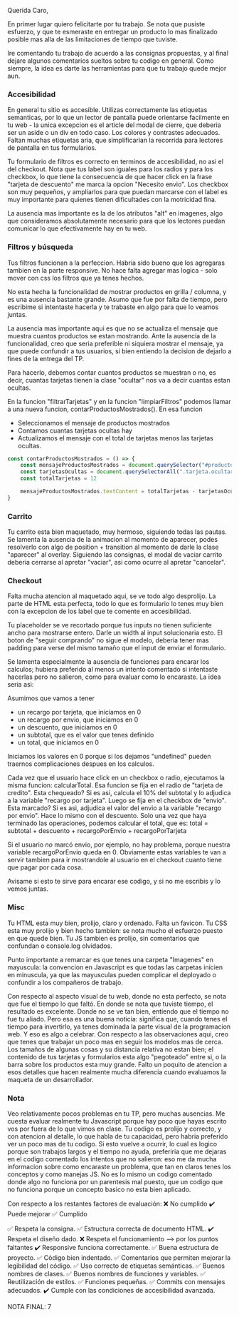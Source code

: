 Querida Caro, 

En primer lugar quiero felicitarte por tu trabajo. Se nota que pusiste esfuerzo, y que te esmeraste en entregar un producto lo mas finalizado posible mas alla de las limitaciones de tiempo que tuviste. 

Ire comentando tu trabajo de acuerdo a las consignas propuestas, y al final dejare algunos comentarios sueltos sobre tu codigo en general. Como siempre, la idea es darte las herramientas para que tu trabajo quede mejor aun. 

### Accesibilidad

En general tu sitio es accesible. Utilizas correctamente las etiquetas semanticas, por lo que un lector de pantalla puede orientarse facilmente en tu web - la unica excepcion es el article del modal de cierre, que deberia ser un aside o un div en todo caso. Los colores y contrastes adecuados. Faltan muchas etiquetas aria, que simplificarian la recorrida para lectores de pantalla en tus formularios. 

Tu formulario de filtros es correcto en terminos de accesibilidad, no asi el del checkout. Nota que tus label son iguales para los radios y para los checkbox, lo que tiene la consecuencia de que hacer click en la frase "tarjeta de descuento" me marca la opcion "Necesito envio". Los checkbox son muy pequeños, y ampliarlos para que puedan marcarse con el label es muy importante para quienes tienen dificultades con la motricidad fina. 

La ausencia mas importante es la de los atributos "alt" en imagenes, algo que consideramos absolutamente necesario para que los lectores puedan comunicar lo que efectivamente hay en tu web. 

### Filtros y búsqueda

Tus filtros funcionan a la perfeccion. Habria sido bueno que los agregaras tambien en la parte responsive. No hace falta agregar mas logica - solo mover con css los filtros que ya tenes hechos. 

No esta hecha la funcionalidad de mostrar productos en grilla / columna, y es una ausencia bastante grande. Asumo que fue por falta de tiempo, pero escribime si intentaste hacerla y te trabaste en algo para que lo veamos juntas. 

La ausencia mas importante aqui es que no se actualiza el mensaje que muestra cuantos productos se estan mostrando. Ante la ausencia de la funcionalidad, creo que seria preferible ni siquiera mostrar el mensaje, ya que puede confundir a tus usuarios, si bien entiendo la decision de dejarlo a fines de la entrega del TP. 

Para hacerlo, debemos contar cuantos productos se muestran o no, es decir, cuantas tarjetas tienen la clase "ocultar" nos va a decir cuantas estan ocultas. 

En la funcion "filtrarTarjetas" y en la funcion "limpiarFiltros" podemos llamar a una nueva funcion, contarProductosMostrados(). En esa funcion
- Seleccionamos el mensaje de productos mostrados
- Contamos cuantas tarjetas ocultas hay
- Actualizamos el mensaje con el total de tarjetas menos las tarjetas ocultas. 

```js
const contarProductosMostrados = () => {
    const mensajeProductosMostrados = document.querySelector("#productos-mostrandose")
    const tarjetasOcultas = document.querySelectorAll(".tarjeta.ocultar")
    const totalTarjetas = 12

    mensajeProductosMostrados.textContent = totalTarjetas - tarjetasOcultas.length
}

```

### Carrito

Tu carrito esta bien maquetado, muy hermoso, siguiendo todas las pautas. Se lamenta la ausencia de la animacion al momento de aparecer, podes resolverlo con algo de position + transition al momento de darle la clase "aparecer" al overlay. Siguiendo las consignas, el modal de vaciar carrito deberia cerrarse al apretar "vaciar", asi como ocurre al apretar "cancelar". 

### Checkout

Falta mucha atencion al maquetado aqui, se ve todo algo desprolijo. La parte de HTML esta perfecta, todo lo que es formulario lo tenes muy bien con la excepcion de los label que te comente en accesibilidad.

Tu placeholder se ve recortado porque tus inputs no tienen suficiente ancho para mostrarse entero. Darle un width al input solucionaria esto. El boton de "seguir comprando" no sigue el modelo, deberia tener mas padding para verse del mismo tamaño que el input de enviar el formulario. 

Se lamenta especialmente la ausencia de funciones para encarar los calculos; hubiera preferido al menos un intento comentado si intentaste hacerlas pero no salieron, como para evaluar como lo encaraste. La idea seria asi:

Asumimos que vamos a tener 
- un recargo por tarjeta, que iniciamos en 0
- un recargo por envio, que iniciamos en 0
- un descuento, que iniciamos en 0
- un subtotal, que es el valor que tenes definido
- un total, que iniciamos en 0

Iniciamos los valores en 0 porque si los dejamos "undefined" pueden traernos complicaciones despues en los calculos. 

 Cada vez que el usuario hace click en un checkbox o radio, ejecutamos la misma funcion: calcularTotal. Esa funcion se fija en el radio de "tarjeta de credito". Esta chequeado? Si es asi, calcula el 10% del subtotal y lo adjudica a la variable "recargo por tarjeta". Luego se fija en el checkbox de "envio". Esta marcado? Si es asi, adjudica el valor del envio a la variable "recargo por envio". Hace lo mismo con el descuento. Solo una vez que haya terminado las operaciones, podemos calcular el total, que es:
 total = subtotal + descuento + recargoPorEnvio + recargoPorTarjeta

 Si el usuario *no* marcó envio, por ejemplo, no hay problema, porque nuestra variable recargoPorEnvio queda en 0. 
 Obviamente estas variables te van a servir tambien para ir mostrandole al usuario en el checkout cuanto tiene que pagar por cada cosa. 

 Avisame si esto te sirve para encarar ese codigo, y si no me escribis y lo vemos juntas. 


### Misc 

Tu HTML esta muy bien, prolijo, claro y ordenado. Falta un favicon. Tu CSS esta muy prolijo y bien hecho tambien: se nota mucho el esfuerzo puesto en que quede bien. Tu JS tambien es prolijo, sin comentarios que confundan o console.log olvidados. 

Punto importante a remarcar es que tenes una carpeta "Imagenes" en mayuscula: la convencion en Javascript es que todas las carpetas inicien en minuscula, ya que las mayusculas pueden complicar el deployado o confundir a los compañeros de trabajo. 

Con respecto al aspecto visual de tu web, donde no esta perfecto, se nota que fue el tiempo lo que faltó. En donde se nota que tuviste tiempo, el resultado es excelente. Donde no se ve tan bien, entiendo que el tiempo no fue tu aliado. Pero esa es una buena noticia: significa que, cuando tenes el tiempo para invertirlo, ya tenes dominada la parte visual de la programacion web. Y eso es algo a celebrar. Con respecto a las observaciones aqui, creo que tenes que trabajar un poco mas en seguir los modelos mas de cerca. Los tamaños de algunas cosas y su distancia relativa no estan bien; el contenido de tus tarjetas y formularios esta algo "pegoteado" entre si, o la barra sobre los productos esta muy grande. Falto un poquito de atencion a esos detalles que hacen realmente mucha diferencia cuando evaluamos la maqueta de un desarrollador. 

### Nota 

Veo relativamente pocos problemas en tu TP, pero muchas ausencias. Me cuesta evaluar realmente tu Javascript porque hay poco que hayas escrito vos por fuera de lo que vimos en clase. Tu codigo es prolijo y correcto, y con atencion al detalle, lo que habla de tu capacidad, pero habria preferido ver un poco mas de tu codigo. Si esto vuelve a ocurrir, lo cual es logico porque son trabajos largos y el tiempo no ayuda, preferiria que me dejaras en el codigo comentado los intentos que no salieron: eso me da mucha informacion sobre como encaraste un problema, que tan en claros tenes los conceptos y como manejas JS. No es lo mismo un codigo comentado donde algo no funciona por un parentesis mal puesto, que un codigo que no funciona porque un concepto basico no esta bien aplicado. 

Con respecto a los restantes factores de evaluación: 
❌ No cumplido
✔️ Puede mejorar
✅ Cumplido

✅ Respeta la consigna.
✅ Estructura correcta de documento HTML.
✔️ Respeta el diseño dado.
❌ Respeta el funcionamiento --> por los puntos faltantes
✔️ Responsive funciona correctamente.
✅ Buena estructura de proyecto.
✅ Código bien indentado.
✅ Comentarios que permiten mejorar la legibilidad del código.
✅ Uso correcto de etiquetas semánticas.
✅ Buenos nombres de clases.
✅ Buenos nombres de funciones y variables.
✅ Reutilización de estilos.
✅  Funciones pequeñas.
✅ Commits con mensajes adecuados.
✔️ Cumple con las condiciones de accesibilidad avanzada.

NOTA FINAL: 7


